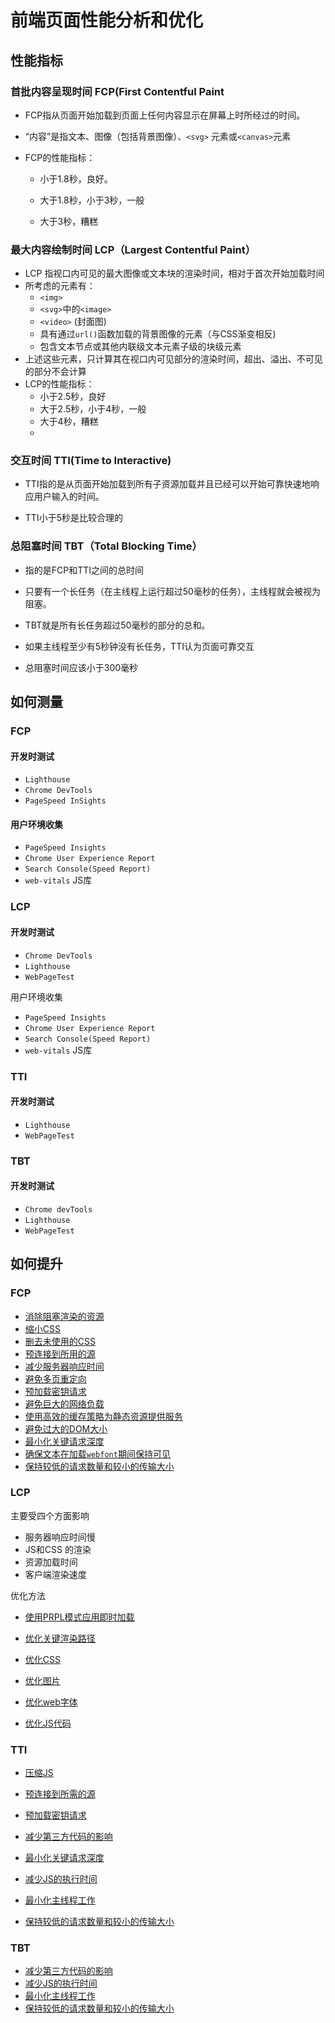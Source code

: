 # 前端页面性能分析和优化

## 性能指标

### 首批内容呈现时间 FCP(First Contentful Paint

* FCP指从页面开始加载到页面上任何内容显示在屏幕上时所经过的时间。

* “内容”是指文本、图像（包括背景图像）、`<svg>` 元素或`<canvas>`元素

* FCP的性能指标：

  * 小于1.8秒，良好。

  * 大于1.8秒，小于3秒，一般

  * 大于3秒，糟糕

    

### 最大内容绘制时间 LCP（Largest Contentful Paint）

* LCP 指视口内可见的最大图像或文本块的渲染时间，相对于首次开始加载时间
* 所考虑的元素有：
  * `<img>`
  * `<svg>`中的`<image>`
  * `<video>` (封面图)
  * 具有通过`url()`函数加载的背景图像的元素（与CSS渐变相反)
  * 包含文本节点或其他内联级文本元素子级的块级元素
* 上述这些元素，只计算其在视口内可见部分的渲染时间，超出、溢出、不可见的部分不会计算
* LCP的性能指标：
  * 小于2.5秒，良好
  * 大于2.5秒，小于4秒，一般
  * 大于4秒，糟糕
  * 

### 交互时间 TTI(Time to Interactive)

* TTI指的是从页面开始加载到所有子资源加载并且已经可以开始可靠快速地响应用户输入的时间。

* TTI小于5秒是比较合理的

  



### 总阻塞时间 TBT（Total Blocking Time）

* 指的是FCP和TTI之间的总时间

* 只要有一个长任务（在主线程上运行超过50毫秒的任务），主线程就会被视为阻塞。

* TBT就是所有长任务超过50毫秒的部分的总和。

* 如果主线程至少有5秒钟没有长任务，TTI认为页面可靠交互

* 总阻塞时间应该小于300毫秒

  

## 如何测量

### FCP

#### 开发时测试

* `Lighthouse`
* `Chrome DevTools`
* `PageSpeed InSights`

#### 用户环境收集

* `PageSpeed Insights`
* `Chrome User Experience Report`
* `Search Console(Speed Report)`
* `web-vitals` JS库



### LCP

#### 开发时测试

* `Chrome DevTools`
* `Lighthouse`
* `WebPageTest`

用户环境收集

* `PageSpeed Insights`
* `Chrome User Experience Report`
* `Search Console(Speed Report)`
* `web-vitals` JS库



### TTI

#### 开发时测试

* `Lighthouse`
* `WebPageTest`



### TBT

#### 开发时测试

* `Chrome devTools`
* `Lighthouse`
* `WebPageTest`

## 如何提升

### FCP

* [消除阻塞渲染的资源](https://web.dev/render-blocking-resources/)
* [缩小CSS](https://web.dev/unminified-css/)
* [删去未使用的CSS](https://web.dev/unused-css-rules/)
* [预连接到所用的源](https://web.dev/uses-rel-preconnect/)
* [减少服务器响应时间](https://web.dev/time-to-first-byte/)
* [避免多页重定向](https://web.dev/redirects/)
* [预加载密钥请求](https://web.dev/uses-rel-preload/)
* [避免巨大的网络负载](https://web.dev/total-byte-weight/)
* [使用高效的缓存策略为静态资源提供服务](https://web.dev/uses-long-cache-ttl/)
* [避免过大的DOM大小](https://web.dev/dom-size/)
* [最小化关键请求深度](https://web.dev/critical-request-chains/)
* [确保文本在加载`webfont`期间保持可见](https://web.dev/font-display/)
* [保持较低的请求数量和较小的传输大小](https://web.dev/resource-summary/)



### LCP

主要受四个方面影响

* 服务器响应时间慢
* JS和CSS 的渲染
* 资源加载时间
* 客户端渲染速度

优化方法

* [使用PRPL模式应用即时加载](https://web.dev/apply-instant-loading-with-prpl)

* [优化关键渲染路径](https://developers.google.com/web/fundamentals/performance/critical-rendering-path/)

* [优化CSS](https://web.dev/fast#optimize-your-css)

* [优化图片](https://web.dev/fast#optimize-your-images)

* [优化web字体](https://web.dev/fast#optimize-web-fonts)

* [优化JS代码](https://web.dev/fast#optimize-your-javascript)

  

### TTI

* [压缩JS](https://web.dev/unminified-javascript/)

* [预连接到所需的源](https://web.dev/uses-rel-preconnect/)

* [预加载密钥请求](https://web.dev/uses-rel-preload/)

* [减少第三方代码的影响](https://web.dev/third-party-summary/)

* [最小化关键请求深度](https://web.dev/critical-request-chains/)

* [减少JS的执行时间](https://web.dev/bootup-time/)

* [最小化主线程工作](https://web.dev/mainthread-work-breakdown/)

* [保持较低的请求数量和较小的传输大小](https://web.dev/resource-summary/)

  

### TBT

* [减少第三方代码的影响](https://web.dev/third-party-summary/)
* [减少JS的执行时间](https://web.dev/bootup-time/)
* [最小化主线程工作](https://web.dev/mainthread-work-breakdown/)
* [保持较低的请求数量和较小的传输大小](https://web.dev/resource-summary/)









